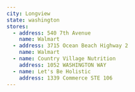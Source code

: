 ```yaml
---
city: Longview
state: washington
stores:
  - address: 540 7th Avenue
    name: Walmart
  - address: 3715 Ocean Beach Highway 2
    name: Walmart
  - name: Country Village Nutrition
    address: 1052 WASHINGTON WAY
  - name: Let's Be Holistic
    address: 1339 Commerce STE 106
---
```

